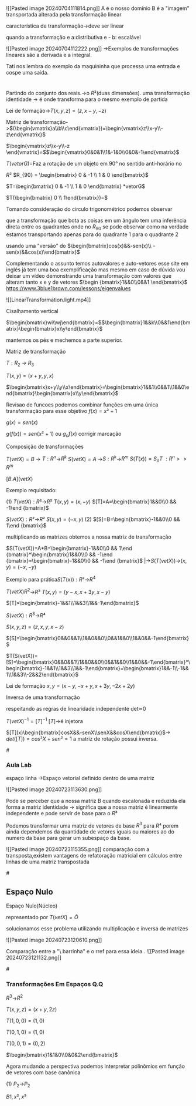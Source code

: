 	
#
![[Pasted image 20240704111814.png]]
A é o nosso domínio
B é a "imagem" transportada alterada pela transformação linear

característica de transformação->deve ser linear

quando a transformação e a:distributiva e - b: escalável

![[Pasted image 20240704112222.png]]
->Exemplos de transformações lineares são a derivada e a integral.

Tati nos lembra do exemplo da maquininha que processa uma entrada e cospe uma saída.

#
Partindo do conjunto dos reais.->o $R²$(duas dimensões).
uma transformação identidade -> é onde transforma para o mesmo exemplo de partida

Lei de formação->$T(x,y,z)=(z,x-y,-z)$

Matriz de transformação->$(\begin{vmatrix}a\\b\\c\end{vmatrix})=\begin{vmatrix}z\\x-y\\-z\end{vmatrix}$

$\begin{vmatrix}z\\x-y\\-z \end{vmatrix}=$$\begin{vmatrix}0&0&1\\1&-1&0\\0&0&-1\end{vmatrix}$



$T(vetorG)=$Faz a rotação de um objeto em 90° no sentido anti-horário no 

$R²$
$R_{90} = \begin{bmatrix} 0 & -1 \\ 1 & 0 \end{bmatrix}$

$T=\begin{bmatrix} 0 & -1 \\ 1 & 0 \end{bmatrix} *vetorG$

$T(\begin{bmatrix} 0 \\ 1\end{bmatrix})=$

Tomando consideração do circulo trigonométrico podemos observar

que a transformação que bota as coisas em um ângulo tem uma inferência direta entre os quadrantes onde no $R_{90}$ se pode observar como na verdade estamos transportando apenas para do quadrante 1 para o quadrante 2

usando uma "versão" do $\begin{bmatrix}cos(x)&&-sen(x)\\ -sen(x)&&cos(x)\end{bmatrix}$


Complementando o assunto temos autovalores e auto-vetores
esse site em inglês já tem uma boa exemplificação mas mesmo em caso de dúvida vou deixar um vídeo demonstrando uma transformação com valores que alteram tanto x e y
de vetores $\begin {bmatrix}1&&0\\0&&1 \end{bmatrix}$
https://www.3blue1brown.com/lessons/eigenvalues

![[LinearTransformation.light.mp4]]

Cisalhamento vertical

$\begin{bmatrix}wi\\wj\end{bmatrix}=$$\begin{bmatrix}1&&k\\0&&1\end{bmatrix}\begin{bmatrix}x\\y\end{bmatrix}$

mantemos os pés e mechemos a parte superior.

Matriz de transformação

$T:R_2$ -> $R_3$

$T(x,y)= (x+y,y,x)$

$\begin{bmatrix}x+y\\y\\x\end{bmatrix}=\begin{bmatrix}1&&1\\0&&1\\1&&0\end{bmatrix}\begin{bmatrix}x\\y\end{bmatrix}$


Revisao de funcoes 
podemos combinar funções em uma única transformação para esse objetivo
$f(x)=x²+1$

$g(x)=sen(x)$

$g(f(x))= sen(x²+1)$ ou $g_of(x)$
corrigir marcação

Composição de transformações

$T(vetX)=B$ -> $T:R^n$->$R^k$
$S(vetX)=A$ ->$S:R^k$->$R^m$
$S(T(x))=S_oT$ 
				$:R^n >>R^m$

$[B.A](vetX)$

Exemplo requisitado:


(1)
$T(vetX):R²$->$R²$
$T(x,y)=(x,-y)$
$[T]=A=\begin{bmatrix}1&&0\\0 && -1\end {bmatrix}$

$S(vetX):R²$->$R²$
$S(x,y)=(-x,y)$
(2)
$[S]=B=\begin{bmatrix}-1&&0\\0 && 1\end {bmatrix}$

multiplicando as matrizes obtemos a nossa matriz de transformação

$S(T(vetX))=A*B=\begin{bmatrix}-1&&0\\0 && 1\end {bmatrix}*\begin{bmatrix}1&&0\\0 && -1\end {bmatrix}=\begin{bmatrix}-1&&0\\0 && -1\end {bmatrix}$
	|->$S(T(vetX))$->$(x,y)=(-x,-y)$

Exemplo para prática$S(T(x)):R²$->$R^4$ 

$T(vetX)R^2$->$R³$
$T(x,y)=(y-x,x+3y,x-y)$

$[T]=\begin{bmatrix}-1&&1\\1&&3\\1&&-1\end{bmatrix}$

$S(vetX):R^3$->$R⁴$

$S(x,y,z)=(z,x,y,x-z)$

$[S]=\begin{bmatrix}0&&0&&1\\1&&0&&0\\0&&1&&0\\1&&0&&-1\end{bmatrix}$

$T(S(vetX))=[S]=\begin{bmatrix}0&&0&&1\\1&&0&&0\\0&&1&&0\\1&&0&&-1\end{bmatrix}*\begin{bmatrix}-1&&1\\1&&3\\1&&-1\end{bmatrix}=\begin{bmatrix}1&&-1\\-1&&1\\1&&3\\-2&&2\end{bmatrix}$

Lei de formação $x,y=(x-y,-x+y,x+3y,-2x+2y)$

Inversa de uma transformação

respeitando as regras de  linearidade independente det≃0

$T(vetX)^{-1}=[T]^{-1}$ $[T]$->é injetora

$[T](x)\begin{bmatrix}cosX&&-senX\\senX&&cosX\end{bmatrix}$->  $det([T])=cos²X+sen²=1$ a matriz de rotação possui inversa.

#<h3> Aula Lab</h3>
espaço linha ->Espaço vetorial definido dentro de uma matriz

![[Pasted image 20240723113630.png]]

Pode se perceber que a nossa matriz B quando escalonada e reduzida ela forma a matriz identidade -> significa que a nossa matriz é linearmente independente e pode servir de base para o $R³$

Podemos transformar uma matriz de vetores de base $R^3$ para $R⁴$  porem ainda dependemos da quantidade de vetores iguais ou maiores ao do numero da base para gerar um subespaço da base.

![[Pasted image 20240723115355.png]]
comparação com a transposta,existem vantagens de refatoração matricial em cálculos entre linhas de uma matriz transpostada

#<h2>Espaço Nulo</h2>
Espaço Nulo(Núcleo)

representado por $T(vetX)=Ô$

solucionamos esse problema utilizando multiplicação e inversa de matrizes

![[Pasted image 20240723120610.png]]

Comparação entre a "\ barrinha" e o rref para essa ideia .
![[Pasted image 20240723121132.png]]

#<h3>Transformações Em Espaços Q.Q</h3>
$R^3$->$R^2$

$T(x,y,z)=(x+y,2z)$

$T(1,0,0)=(1,0)$

$T(0,1,0)=(1,0)$

$T(0,0,1)=(0,2)$

$\begin{bmatrix}1&1&0\\0&0&2\end{bmatrix}$

Agora mudando a perspectiva podemos interpretar polinômios em função de vetores com base canônica

(1)  $P_2$->$P_2$

$B{1,x²,x³}$
